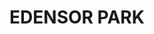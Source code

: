---
lastmod: '2025-04-06T06:05:20+00:00'
latitude: -33.872014
layout: suburb
longitude: 150.88526
postcode: '2176'
state: NSW
title: EDENSOR PARK
url: /nsw/edensor-park/
---